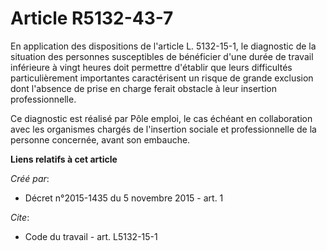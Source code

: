 # Article R5132-43-7

En application des dispositions de l'article L. 5132-15-1, le diagnostic de la situation des personnes susceptibles de
bénéficier d'une durée de travail inférieure à vingt heures doit permettre d'établir que leurs difficultés particulièrement
importantes caractérisent un risque de grande exclusion dont l'absence de prise en charge ferait obstacle à leur insertion
professionnelle. 

Ce diagnostic est réalisé par Pôle emploi, le cas échéant en collaboration avec les organismes chargés de l'insertion sociale
et professionnelle de la personne concernée, avant son embauche.

**Liens relatifs à cet article**

_Créé par_:

  - Décret n°2015-1435 du 5 novembre 2015 - art. 1

_Cite_:

  - Code du travail - art. L5132-15-1
